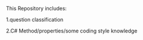 This Repository includes:

1.question classification

2.C# Method/properties/some coding style knowledge
